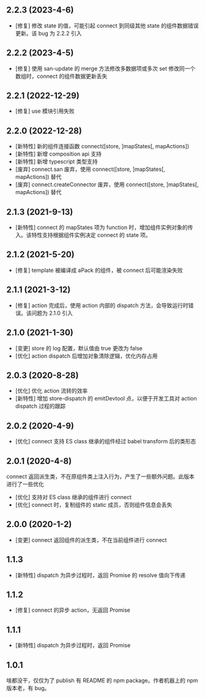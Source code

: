 2.2.3 (2023-4-6)
---------

- [修复] 修改 state 的值，可能引起 connect 到同级其他 state 的组件数据错误更新。该 bug 为 2.2.2 引入



2.2.2 (2023-4-5)
---------

- [修复] 使用 san-update 的 merge 方法修改多数据项或多次 set 修改同一个数组时，connect 的组件数据更新丢失


2.2.1 (2022-12-29)
---------

- [修复] use 模块引用失败


2.2.0 (2022-12-28)
---------

- [新特性] 新的组件连接函数 connect([store, ]mapStates[, mapActions])
- [新特性] 新增 composition api 支持
- [新特性] 新增 typescript 类型支持
- [废弃] connect.san 废弃，使用 connect([store, ]mapStates[, mapActions]) 替代
- [废弃] connect.createConnector 废弃，使用 connect([store, ]mapStates[, mapActions]) 替代


2.1.3 (2021-9-13)
---------

- [新特性] connect 的 mapStates 项为 function 时，增加组件实例对象的传入。该特性支持根据组件实例决定 connect 的 state 项。


2.1.2 (2021-5-20)
---------

- [修复] template 被编译成 aPack 的组件，被 connect 后可能渲染失败


2.1.1 (2021-3-12)
---------

- [修复] action 完成后，使用 action 内部的 dispatch 方法，会导致运行时错误。该问题为 2.1.0 引入


2.1.0 (2021-1-30)
---------

- [变更] store 的 log 配置，默认值由 true 更改为 false
- [优化] action dispatch 后增加对象清除逻辑，优化内存占用


2.0.3 (2020-8-28)
---------

- [优化] 优化 action 流转的效率
- [新特性] 增加 store-dispatch 的 emitDevtool 点，以便于开发工具对 action dispatch 过程的跟踪


2.0.2 (2020-4-9)
---------

- [优化] connect 支持 ES class 继承的组件经过 babel transform 后的类形态


2.0.1 (2020-4-8)
---------

connect 返回派生类，不在原组件类上注入行为，产生了一些额外问题。此版本进行了一些优化

- [优化] 支持对 ES class 继承的组件进行 connect
- [优化] connect 时，复制组件的 static 成员，否则组件信息会丢失


2.0.0 (2020-1-2)
---------

- [变更] connect 返回组件的派生类，不在当前组件进行 connect


1.1.3
---------

- [新特性] dispatch 为异步过程时，返回 Promise 的 resolve 值向下传递


1.1.2
---------

- [修复] connect 的异步 action，无返回 Promise


1.1.1
---------

- [新特性] dispatch 为异步过程时，返回 Promise


1.0.1
---------

啥都没干，仅仅为了 publish 有 README 的 npm package。作者机器上的 npm 版本老，有 bug。
